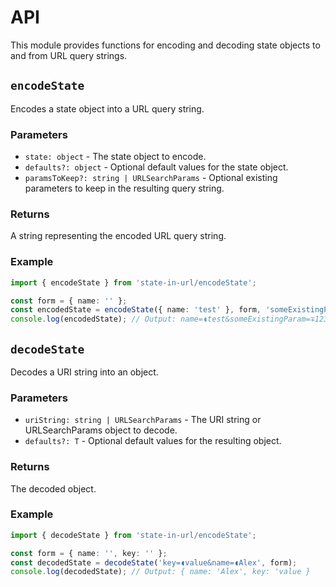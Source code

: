 # API

This module provides functions for encoding and decoding state objects to and from URL query strings.

## `encodeState`

Encodes a state object into a URL query string.

### Parameters

- `state: object` - The state object to encode.
- `defaults?: object` - Optional default values for the state object.
- `paramsToKeep?: string | URLSearchParams` - Optional existing parameters to keep in the resulting query string.

### Returns

A string representing the encoded URL query string.

### Example

```typescript
import { encodeState } from 'state-in-url/encodeState';

const form = { name: '' };
const encodedState = encodeState({ name: 'test' }, form, 'someExistingParam=123');
console.log(encodedState); // Output: name=◖test&someExistingParam=∓123
```

## `decodeState`

Decodes a URI string into an object.

### Parameters

- `uriString: string | URLSearchParams` - The URI string or URLSearchParams object to decode.
- `defaults?: T` - Optional default values for the resulting object.

### Returns

The decoded object.

### Example

```typescript
import { decodeState } from 'state-in-url/encodeState';

const form = { name: '', key: '' };
const decodedState = decodeState('key=◖value&name=◖Alex', form);
console.log(decodedState); // Output: { name: 'Alex', key: 'value }
```
